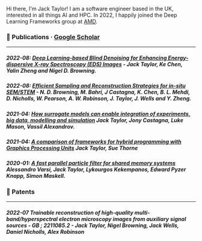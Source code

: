 Hi there, I'm Jack Taylor! I am a software engineer based in the UK, interested in all things AI and HPC. In 2022, I happily joined the Deep Learning Frameworks group at [AMD](https://www.amd.com/en).

### 🏫 Publications    ·    [Google Scholar](https://scholar.google.com/citations?user=BRmdBPEAAAAJ&hl=en)
--------------------------------------------------
##### 2022-08: [Deep Learning-based Blind Denoising for Enhancing Energy-dispersive X-ray Spectroscopy (EDS) Images](https://www.cambridge.org/core/journals/microscopy-and-microanalysis/article/deep-learningbased-blind-denoising-for-enhancing-energydispersive-xray-spectroscopy-eds-images/75EE0510AF3F4E07A3AA01B28CC827F4) - **Jack Taylor**, Ke Chen, Yalin Zheng and Nigel D. Browning.
##### 2022-08: [Efficient Sampling and Reconstruction Strategies for in-situ SEM/STEM](https://www.cambridge.org/core/journals/microscopy-and-microanalysis/article/efficient-sampling-and-reconstruction-strategies-for-insitu-semstem/EE79D979579A2648086794F5D5A82017) - N. D. Browning, M. Bahri, J Castagna, K. Chen, B. L. Mehdi, D. Nicholls, W. Pearson, A. W. Robinson, **J. Taylor**, J. Wells and Y. Zheng.
##### 2021-04: [How surrogate models can enable integration of experiments, big data, modelling and simulation](https://epubs.stfc.ac.uk/work/48837027) **Jack Taylor**, Jony Castagna, Luke Mason, Vassil Alexandrov.
##### 2021-04: [A comparison of frameworks for hybrid programming with Graphics Processing Units](https://epubs.stfc.ac.uk/work/49338008) **Jack Taylor**, Sue Thorne
##### 2020-01: [A fast parallel particle filter for shared memory systems](https://ieeexplore.ieee.org/abstract/document/9158397) Alessandro Varsi, **Jack Taylor**, Lykourgos Kekempanos, Edward Pyzer Knapp, Simon Maskell.

### 🔭 Patents
--------------------------------------------------
##### 2022-07 Trainable reconstruction of high-quality multi-band/hyperspectral electron microscopy images from auxiliary signal sources - GB ; 2211085.2 - **Jack Taylor**, Nigel Browning, Jack Wells, Daniel Nicholls, Alex Robinson

